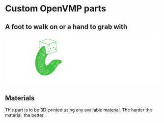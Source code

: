 # Custom OpenVMP parts
## A foot to walk on or a hand to grab with

[<img alt='A foot to walk on or a hand to grab with' src='https://github.com/openvmp/openvmp-models/blob/main/generated_files/parts/custom/hook.svg'/>](https://github.com/openvmp/openvmp-models/blob/main/generated_files/parts/custom/hook.stl)

## Materials
This part is to be 3D-printed using any available material. The harder the material, the better.